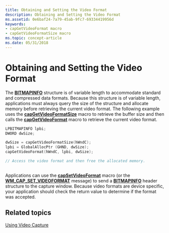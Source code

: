 ```yaml
---
title: Obtaining and Setting the Video Format
description: Obtaining and Setting the Video Format
ms.assetid: 0e6baf24-7a79-45ab-9fc7-69334419956d
keywords:
- capGetVideoFormat macro
- capGetVideoFormatSize macro
ms.topic: concept-article
ms.date: 05/31/2018
---
```


# Obtaining and Setting the Video Format

The [**BITMAPINFO**](/windows/win32/api/wingdi/ns-wingdi-bitmapinfo) structure is of variable length to accommodate standard and compressed data formats. Because this structure is of variable length, applications must always query the size of the structure and allocate memory before retrieving the current video format. The following example uses the [**capGetVideoFormatSize**](/windows/desktop/api/Vfw/nf-vfw-capgetvideoformatsize) macro to retrieve the buffer size and then calls the [**capGetVideoFormat**](/windows/desktop/api/Vfw/nf-vfw-capgetvideoformat) macro to retrieve the current video format.


```C++
LPBITMAPINFO lpbi;
DWORD dwSize;

dwSize = capGetVideoFormatSize(hWndC);
lpbi = GlobalAllocPtr (GHND, dwSize);
capGetVideoFormat(hWndC, lpbi, dwSize); 

// Access the video format and then free the allocated memory.
 
```



Applications can use the [**capSetVideoFormat**](/windows/desktop/api/Vfw/nf-vfw-capsetvideoformat) macro (or the [**WM\_CAP\_SET\_VIDEOFORMAT**](wm-cap-set-videoformat.md) message) to send a [**BITMAPINFO**](/windows/win32/api/wingdi/ns-wingdi-bitmapinfo) header structure to the capture window. Because video formats are device specific, your application should check the return value to determine if the format was accepted.

## Related topics

<dl> <dt>

[Using Video Capture](using-video-capture.md)
</dt> </dl>

 

 
